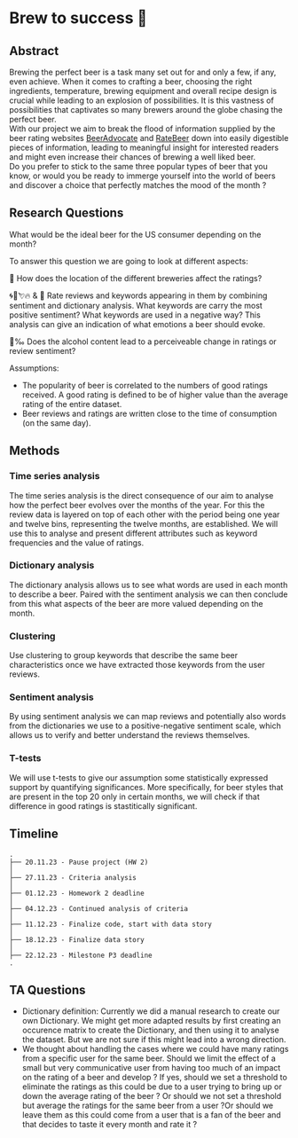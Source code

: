 # Brew to success 🍻

## Abstract
Brewing the perfect beer is a task many set out for and only a few, if any, even achieve. When it comes to crafting a beer, choosing the right ingredients, temperature, brewing equipment and overall recipe design is crucial while leading to an explosion of possibilities. It is this vastness of possibilities that captivates so many brewers around the globe chasing the perfect beer.<br>
With our project we aim to break the flood of information supplied by the beer rating websites [BeerAdvocate](https://www.beeradvocate.com/) and [RateBeer](https://www.ratebeer.com/) down into easily digestible pieces of information, leading to meaningful insight for interested readers and might even increase their chances of brewing a well liked beer.<br>
Do you prefer to stick to the same three popular types of beer that you know, or would you be ready to immerge yourself into the world of beers and discover a choice that perfectly matches the mood of the month ?


## Research Questions
What would be the ideal beer for the US consumer depending on the month?

To answer this question we are going to look at different aspects:

📌 How does the location of the different breweries affect the ratings?

🌀🌿💘🔥 & 📖 Rate reviews and keywords appearing in them by combining sentiment and dictionary analysis. What keywords are carry the most positive sentiment? What keywords are used in a negative way? This analysis can give an indication of what emotions a beer should evoke.

🍷‰ Does the alcohol content lead to a perceiveable change in ratings or review sentiment?


Assumptions:
- The popularity of beer is correlated to the numbers of good ratings received. A good rating is defined to be of higher value than the average rating of the entire dataset.
- Beer reviews and ratings are written close to the time of consumption (on the same day).


## Methods

### Time series analysis
The time series analysis is the direct consequence of our aim to analyse how the perfect beer evolves over the months of the year. For this the review data is layered on top of each other with the period being one year and twelve bins, representing the twelve months, are established.
We will use this to analyse and present different attributes such as keyword frequencies and the value of ratings.

### Dictionary analysis
The dictionary analysis allows us to see what words are used in each month to describe a beer. Paired with the sentiment analysis we can then conclude from this what aspects of the beer are more valued depending on the month.

### Clustering
Use clustering to group keywords that describe the same beer characteristics once we have extracted those keywords from the user reviews.

### Sentiment analysis
By using sentiment analysis we can map reviews and potentially also words from the dictionaries we use to a positive-negative sentiment scale, which allows us to verify and better understand the reviews themselves.

### T-tests
We will use t-tests to give our assumption some statistically expressed support by quantifying significances. More specifically, for beer styles that are present in the top 20 only in certain months, we will check if that difference in good ratings is stastitically significant.


## Timeline
```
.
├── 20.11.23 - Pause project (HW 2)
│
├── 27.11.23 - Criteria analysis
│
├── 01.12.23 - Homework 2 deadline
│
├── 04.12.23 - Continued analysis of criteria
│
├── 11.12.23 - Finalize code, start with data story
│
├── 18.12.23 - Finalize data story
│
├── 22.12.23 - Milestone P3 deadline
.

```

## TA Questions
- Dictionary definition: Currently we did a manual research to create our own Dictionary. We might get more adapted results by first creating an occurence matrix to create the Dictionary, and then using it to analyse the dataset. But we are not sure if this might lead into a wrong direction.
- We thought about handling the cases where we could have many ratings from a specific user for the same beer. Should we limit the effect of a small but very communicative user from having too much of an impact on the rating of a beer and develop ? If yes, should we set a threshold to eliminate the ratings as this could be due to a user trying to bring up or down the average rating of the beer ? Or should we not set a threshold but average the ratings for the same beer from a user ?Or should we leave them as this could come from a user that is a fan of the beer and that decides to taste it every month and rate it ? 

<!--
## Project Proposal (Milestone 2)

Whatever set of combinations of these two aspects is chosen can then yield recommendations on how to produce and launch a successful beer. Successfulness is measured by ratings and only the top X beers for a certain Group and Time are chosen.
Examples:
- For the group of type `Lambic` in `January` we only look at the beers `a`, `b` and `c` as they are considered the most successful with their average rating of 4.6, 4.58 and 4.52 accross all recorded januaries.
- For the group of type `Imperial IPA` in `2011` we only look at the beers `x`, `y` and `z` as they are considered the most successful with their average rating of 4.6, 4.58 and 4.52 across 2011.

We decided not to proceed with the `matched_beer` dataset initially supplied as merging the datasets of `BeerAdvocate` and `RateBeer` provides a more complete dataset.
-->
